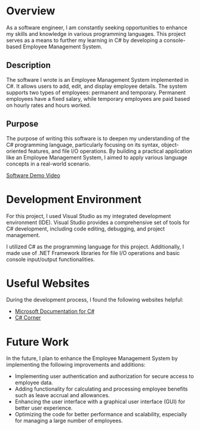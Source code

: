 # Overview

As a software engineer, I am constantly seeking opportunities to enhance my skills and knowledge in various programming languages. This project serves as a means to further my learning in C# by developing a console-based Employee Management System.

## Description

The software I wrote is an Employee Management System implemented in C#. It allows users to add, edit, and display employee details. The system supports two types of employees: permanent and temporary. Permanent employees have a fixed salary, while temporary employees are paid based on hourly rates and hours worked.

## Purpose

The purpose of writing this software is to deepen my understanding of the C# programming language, particularly focusing on its syntax, object-oriented features, and file I/O operations. By building a practical application like an Employee Management System, I aimed to apply various language concepts in a real-world scenario.

[Software Demo Video](http://youtube.link.goes.here)

# Development Environment

For this project, I used Visual Studio as my integrated development environment (IDE). Visual Studio provides a comprehensive set of tools for C# development, including code editing, debugging, and project management.

I utilized C# as the programming language for this project. Additionally, I made use of .NET Framework libraries for file I/O operations and basic console input/output functionalities.

# Useful Websites

During the development process, I found the following websites helpful:

- [Microsoft Documentation for C#](https://docs.microsoft.com/en-us/dotnet/csharp/)
- [C# Corner](https://www.c-sharpcorner.com/)

# Future Work

In the future, I plan to enhance the Employee Management System by implementing the following improvements and additions:

- Implementing user authentication and authorization for secure access to employee data.
- Adding functionality for calculating and processing employee benefits such as leave accrual and allowances.
- Enhancing the user interface with a graphical user interface (GUI) for better user experience.
- Optimizing the code for better performance and scalability, especially for managing a large number of employees.
